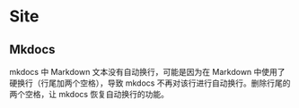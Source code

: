 # Site
## Mkdocs
 mkdocs 中 Markdown 文本没有自动换行，可能是因为在 Markdown 中使用了硬换行（行尾加两个空格），导致 mkdocs 不再对该行进行自动换行。删除行尾的两个空格，让 mkdocs 恢复自动换行的功能。